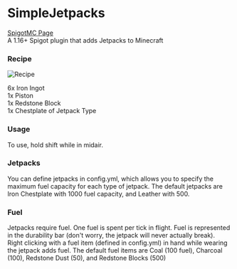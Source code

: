 # SimpleJetpacks
[SpigotMC Page](https://www.spigotmc.org/resources/simplejetpacks.92562/)  
A 1.16+ Spigot plugin that adds Jetpacks to Minecraft
### Recipe
![Recipe](https://cdn.discordapp.com/attachments/844754090691919892/845051880711127101/unknown.png)  
  
6x Iron Ingot  
1x Piston  
1x Redstone Block  
1x Chestplate of Jetpack Type 

### Usage
To use, hold shift while in midair.

### Jetpacks
You can define jetpacks in config.yml, which allows you to specify the maximum fuel capacity for each type of jetpack.
The default jetpacks are Iron Chestplate with 1000 fuel capacity, and Leather with 500.

### Fuel
Jetpacks require fuel. One fuel is spent per tick in flight. Fuel is represented in the durability bar (don't worry, the jetpack will never actually break).  
Right clicking with a fuel item (defined in config.yml) in hand while wearing the jetpack adds fuel.
The default fuel items are Coal (100 fuel), Charcoal (100), Redstone Dust (50), and Redstone Blocks (500)
